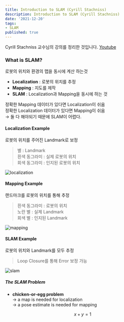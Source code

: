 ```yaml
---
title: Introduction to SLAM (Cyrill Stachniss)
description: Introduction to SLAM (Cyrill Stachniss)
date: '2021-12-20'
tags:
- SLAM
published: true
---
```


<script>
	import 'katex/dist/katex.min.css'
</script>

Cyrill Stachniss 교수님의 강의를 정리한 것입니다. [Youtube](https://youtu.be/0I30M6yTklo)

### What is SLAM?
로봇의 위치와 환경의 맵을 동시에 계산 하는것

- **Localization** : 로봇의 위치를 추정
- **Mapping** : 지도를 제작
- **SLAM** : Localization과 Mapping을 동시에 하는 것

정확한 Mapping 데이터가 있다면 Localization이 쉬움  
정확한 Localization 데이터가 있다면 Mapping이 쉬움  
→ 둘 다 해야되기 때문에 SLAM이 어렵다.

#### Localization Example
로봇의 위치를 주어진 Landmark로 보정
>별 : Landmark  
>흰색 동그라미 : 실제 로봇의 위치  
>회색 동그라미 : 인지된 로봇의 위치

![localization](localization.png)

#### Mapping Example
랜드마크를 로봇의 위치를 통해 추정
>흰색 동그라미 : 로봇의 위치  
>노란 별 : 실제 Landmark  
>회색 별 : 인지된 Landmark

![mapping](mapping.png)

#### SLAM Example
로봇의 위치와 Landmark를 모두 추정
> Loop Closure를 통해 Error 보정 가능

![slam](slam.png)

##### The SLAM Problem 
- **chicken-or-egg problem**  
	→ a map is needed for localization  
	→ a pose estimate is needed for mapping

<!-- ```math
x+y = 1
``` -->

$$
x + y = 1
$$

<!-- ### Definition of the SLAM Problem
- 주어진 데이터
	- The robot's control  
	$u_{1:T} = \{u_1, u_2, u_3, ..., u_T\}$ 
	- Observations  
	$z_{1:T} = \{z_1, z_2, z_3, ..., z_T\}$ 
- 원하는 것
	- Map of the environment  
	$m$
	- Path of the robot  
	$x_{0:T} = \{x_0, x_1, x_2, ..., x_T\}$ -->
<!-- 
#### Probabilistic Apprsoaches
robot's motion과 observations의 불확실성(uncertainty)를 표현하기 위해 확률 이론(probability theory)을 사용

따라서 SLAM Problem은 다음의 식으로 표현이 가능  
$$
p(x_{0:T}, m | z_{1:T}, u_{1:T})
$$
$p$ 는 probabilistic distribution을 의미 -->

<!-- #### Graphical Model
![graphical model](graphical-model.png)
변수들간의 dependency를 표현함

화살표는 어디서 어디로 impact를 주는지 의미  
ex) $u_t$와 $x_{t-1}$가 현재 위치 $x_t$에 영향을 줌

### Full SLAM vs. Online SLAM
- Full SLAM : estimate the entire path
	- $p(x_{0:T}, m | z_{1:T}, u_{1:T})$
	- 위의 Graphical Model이 Full SLAM을 의미
- Online SLAM : seeks to recover only the most recent pose
	- $p(x_t, m | z_{1:t}, u_{1:t})$

#### Graphical Model of Online SLAM
![](graphical-model-online-slam.png)
이전까지의 pose들로 marginalizing하는 것을 의미
> marginal probability : 모든 가능한 주변 확률의 경우의 수를 더해서 구하는 것을 의미
$$
\begin{align*}
&p(x_{t+1}, m | z_{1:t+1}, u_{1:t+1}) = \\
&\int ... \int p(x_{0:t+1}, m | z_{1:t+1}, u_{1:t+1})\ dx_{t}\ ...\ dx_0
\end{align*}
$$
Full SLAM의 값을 모두 더해서 구할 수 있다.

### Why is SLAM a Hard Problem 
1. Robot path and map are both **unknown**
	- 둘 중 하나가 정확하다면 다른 unkown data의 uncertainty가 줄어든다.  
	→ 반대로 말하면 둘 다 모르기 때문에 어려움을 의미

2. known vs. unknown correspondence
	- 우리가 보는 랜드마크들을 모두 unique하게 구별하는 것이 불가능함  
	→ 판단을 잘못하면 문제가 생긴다.

#### ∴ Data Association Problem
> data association : 간단히 설명하자면 로봇이 어떠한 pose가 있을 때, 볼 수 있는 landmark들을 매칭시키는 작업

- **Mapping between observations** and the **map is unknown**
	- 우리는 이것을 data association을 통해 uncertainty를 낮추려고 함
- Picking **wrong data associations** can have catastrophic consequences
	- 만약 data association이 잘못됐을 경우 robot이 움직이 모든 path에 대한 판단이 잘못될 수 있음

![why hard 3](why-hard-3.png)

### Three Traditional Paradigms
1. Kalman filter
	- to estimate robot position and the landmark position
2. Particle filter
	- get rid of the Gaussian assumption about the world
3. **Graph-Based**
	- least squares formulation
	- 요즘에 많이 사용됨
	- 강의에서 이 방법을 다룰 것임

### Motion and Observation Model
![motion observation model](motion-observation-model.png)

#### Motion Model
- describes the relative motion of the robot
- 이전 위치와 현재 움직임을 통해 현재 위치를 구한다.
$$
p(x_{t} | x_{t-1}, u_{t})
$$

#### Observation model
- relates measurements with the robot's pose
- 현재위치(와 map)을 이용해 landmark의 위치를 구한다.
$$
p(z_{t} | x_{t})
$$ -->

